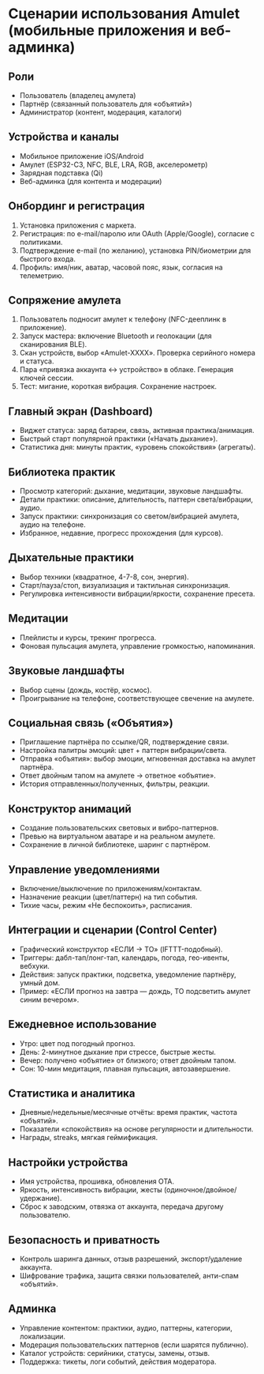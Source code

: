 # Сценарии использования Amulet (мобильные приложения и веб-админка)

## Роли
- Пользователь (владелец амулета)
- Партнёр (связанный пользователь для «объятий»)
- Администратор (контент, модерация, каталоги)

## Устройства и каналы
- Мобильное приложение iOS/Android
- Амулет (ESP32-C3, NFC, BLE, LRA, RGB, акселерометр)
- Зарядная подставка (Qi)
- Веб-админка (для контента и модерации)

## Онбординг и регистрация
1. Установка приложения с маркета.
2. Регистрация: по e-mail/паролю или OAuth (Apple/Google), согласие с политиками.
3. Подтверждение e-mail (по желанию), установка PIN/биометрии для быстрого входа.
4. Профиль: имя/ник, аватар, часовой пояс, язык, согласия на телеметрию.

## Сопряжение амулета
1. Пользователь подносит амулет к телефону (NFC-дееплинк в приложение).
2. Запуск мастера: включение Bluetooth и геолокации (для сканирования BLE).
3. Скан устройств, выбор «Amulet-XXXX». Проверка серийного номера и статуса.
4. Пара «привязка аккаунта ↔ устройство» в облаке. Генерация ключей сессии.
5. Тест: мигание, короткая вибрация. Сохранение настроек.

## Главный экран (Dashboard)
- Виджет статуса: заряд батареи, связь, активная практика/анимация.
- Быстрый старт популярной практики («Начать дыхание»).
- Статистика дня: минуты практик, «уровень спокойствия» (агрегаты).

## Библиотека практик
- Просмотр категорий: дыхание, медитации, звуковые ландшафты.
- Детали практики: описание, длительность, паттерн света/вибрации, аудио.
- Запуск практики: синхронизация со светом/вибрацией амулета, аудио на телефоне.
- Избранное, недавние, прогресс прохождения (для курсов).

## Дыхательные практики
- Выбор техники (квадратное, 4-7-8, сон, энергия).
- Старт/пауза/стоп, визуализация и тактильная синхронизация.
- Регулировка интенсивности вибрации/яркости, сохранение пресета.

## Медитации
- Плейлисты и курсы, трекинг прогресса.
- Фоновая пульсация амулета, управление громкостью, напоминания.

## Звуковые ландшафты
- Выбор сцены (дождь, костёр, космос).
- Проигрывание на телефоне, соответствующее свечение на амулете.

## Социальная связь («Объятия»)
- Приглашение партнёра по ссылке/QR, подтверждение связи.
- Настройка палитры эмоций: цвет + паттерн вибрации/света.
- Отправка «объятия»: выбор эмоции, мгновенная доставка на амулет партнёра.
- Ответ двойным тапом на амулете → ответное «объятие».
- История отправленных/полученных, фильтры, реакции.

## Конструктор анимаций
- Создание пользовательских световых и вибро-паттернов.
- Превью на виртуальном аватаре и на реальном амулете.
- Сохранение в личной библиотеке, шаринг с партнёром.

## Управление уведомлениями
- Включение/выключение по приложениям/контактам.
- Назначение реакции (цвет/паттерн) на тип события.
- Тихие часы, режим «Не беспокоить», расписания.

## Интеграции и сценарии (Control Center)
- Графический конструктор «ЕСЛИ → ТО» (IFTTT-подобный).
- Триггеры: дабл-тап/лонг-тап, календарь, погода, гео-ивенты, вебхуки.
- Действия: запуск практики, подсветка, уведомление партнёру, умный дом.
- Пример: «ЕСЛИ прогноз на завтра — дождь, ТО подсветить амулет синим вечером».

## Ежедневное использование
- Утро: цвет под погодный прогноз.
- День: 2-минутное дыхание при стрессе, быстрые жесты.
- Вечер: получено «объятие» от близкого; ответ двойным тапом.
- Сон: 10-мин медитация, плавная пульсация, автозавершение.

## Статистика и аналитика
- Дневные/недельные/месячные отчёты: время практик, частота «объятий».
- Показатели «спокойствия» на основе регулярности и длительности.
- Награды, streaks, мягкая геймификация.

## Настройки устройства
- Имя устройства, прошивка, обновления OTA.
- Яркость, интенсивность вибрации, жесты (одиночное/двойное/удержание).
- Сброс к заводским, отвязка от аккаунта, передача другому пользователю.

## Безопасность и приватность
- Контроль шаринга данных, отзыв разрешений, экспорт/удаление аккаунта.
- Шифрование трафика, защита связки пользователей, анти-спам «объятий».

## Админка
- Управление контентом: практики, аудио, паттерны, категории, локализации.
- Модерация пользовательских паттернов (если шарятся публично).
- Каталог устройств: серийники, статусы, замены, отзыв.
- Поддержка: тикеты, логи событий, действия модератора.

